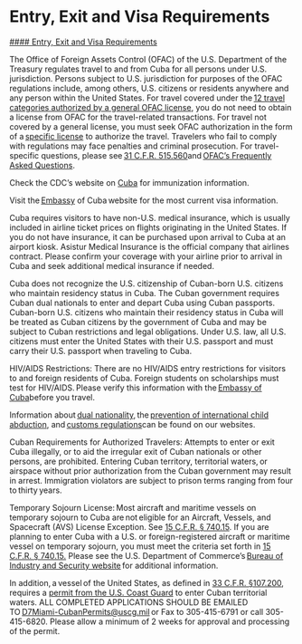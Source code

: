# Entry, Exit and Visa Requirements

[#### Entry, Exit and Visa Requirements](javascript:void(0); "Entry, Exit and Visa Requirements")

The Office of Foreign Assets Control (OFAC) of the U.S. Department of the Treasury regulates travel to and from Cuba for all persons under U.S. jurisdiction. Persons subject to U.S. jurisdiction for purposes of the OFAC regulations include, among others, U.S. citizens or residents anywhere and any person within the United States. For travel covered under the [12 travel categories authorized by a general OFAC license](https://cu.usembassy.gov/services/traveling-to-cuba/), you do not need to obtain a license from OFAC for the travel-related transactions. For travel not covered by a general license, you must seek OFAC authorization in the form of a [specific license](https://ofac.treasury.gov/sanctions-programs-and-country-information/cuba-sanctions) to authorize the travel. Travelers who fail to comply with regulations may face penalties and criminal prosecution. For travel-specific questions, please see [31 C.F.R. 515.560](https://www.ecfr.gov/cgi-bin/text-idx?SID=b5ee59d94ee45bba6a049240298f1cff&mc=true&node=se31.3.515_1560&rgn=div8)and [OFAC’s Frequently Asked Questions](https://ofac.treasury.gov/sanctions-programs-and-country-information/cuba-sanctions).

Check the CDC’s website on [Cuba](https://wwwnc.cdc.gov/travel/destinations/traveler/none/cuba?s_cid=ncezid-dgmq-travel-single-001) for immunization information.

Visit the [Embassy](https://misiones.cubaminrex.cu/en/usa) of Cuba website for the most current visa information.

Cuba requires visitors to have non-U.S. medical insurance, which is usually included in airline ticket prices on flights originating in the United States. If you do not have insurance, it can be purchased upon arrival to Cuba at an airport kiosk. Asistur Medical Insurance is the official company that airlines contract. Please confirm your coverage with your airline prior to arrival in Cuba and seek additional medical insurance if needed.

Cuba does not recognize the U.S. citizenship of Cuban-born U.S. citizens who maintain residency status in Cuba. The Cuban government requires Cuban dual nationals to enter and depart Cuba using Cuban passports. Cuban-born U.S. citizens who maintain their residency status in Cuba will be treated as Cuban citizens by the government of Cuba and may be subject to Cuban restrictions and legal obligations. Under U.S. law, all U.S. citizens must enter the United States with their U.S. passport and must carry their U.S. passport when traveling to Cuba.

HIV/AIDS Restrictions: There are no HIV/AIDS entry restrictions for visitors to and foreign residents of Cuba. Foreign students on scholarships must test for HIV/AIDS. Please verify this information with the [Embassy of Cuba](https://misiones.cubaminrex.cu/en/usa)before you travel.

Information about [dual nationality](https://travel.state.gov/content/travel/en/international-travel/before-you-go/travelers-with-special-considerations/Dual-Nationality-Travelers.html), the [prevention of international child abduction](https://travel.state.gov/content/travel/en/International-Parental-Child-Abduction/prevention.html), and [customs regulations](https://travel.state.gov/content/travel/en/international-travel/before-you-go/customs-and-import.html)can be found on our websites.

Cuban Requirements for Authorized Travelers: Attempts to enter or exit Cuba illegally, or to aid the irregular exit of Cuban nationals or other persons, are prohibited. Entering Cuban territory, territorial waters, or airspace without prior authorization from the Cuban government may result in arrest. Immigration violators are subject to prison terms ranging from four to thirty years.

Temporary Sojourn License: Most aircraft and maritime vessels on temporary sojourn to Cuba are not eligible for an Aircraft, Vessels, and Spacecraft (AVS) License Exception. See [15 C.F.R. § 740.15](https://www.ecfr.gov/current/title-15/subtitle-B/chapter-VII/subchapter-C/part-740/section-740.15). If you are planning to enter Cuba with a U.S. or foreign-registered aircraft or maritime vessel on temporary sojourn, you must meet the criteria set forth in [15 C.F.R. § 740.15.](https://www.ecfr.gov/current/title-15/subtitle-B/chapter-VII/subchapter-C/part-740/section-740.15) Please see the U.S. Department of Commerce’s [Bureau of Industry and Security website](https://www.bis.doc.gov/index.php/policy-guidance/country-guidance/sanctioned-destinations/cuba) for additional information.

In addition, a vessel of the United States, as defined in [33 C.F.R. §107.200](https://www.ecfr.gov/current/title-33/chapter-I/subchapter-H/part-107/subpart-B/section-107.200), requires a [permit from the U.S. Coast Guard](https://www.atlanticarea.uscg.mil/Our-Organization/District-7/Useful-Information/) to enter Cuban territorial waters. ALL COMPLETED APPLICATIONS SHOULD BE EMAILED TO [D7Miami-CubanPermits@uscg.mil](mailto:D7Miami-CubanPermits@uscg.mil) or Fax to 305-415-6791 or call 305-415-6820. Please allow a minimum of 2 weeks for approval and processing of the permit.